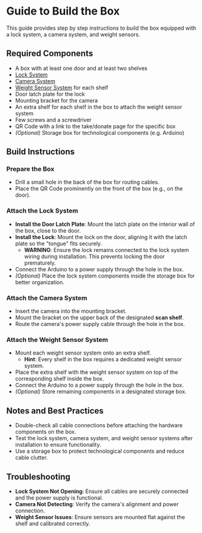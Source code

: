 # Guide to Build the Box

This guide provides step by step instructions to build the box equipped with a lock system, a camera system, and weight sensors.

## Required Components

- A box with at least one door and at least two shelves
- [Lock System](https://github.com/CathSara/SDIL-Project/tree/main/arduino/lock_system)
- [Camera System](https://github.com/CathSara/SDIL-Project/tree/main/arduino/camera)
- [Weight Sensor System](https://github.com/CathSara/SDIL-Project/tree/main/arduino/weight_sensor_system) for each shelf
- Door latch plate for the lock
- Mounting bracket for the camera
- An extra shelf for each shelf in the box to attach the weight sensor system
- Few screws and a screwdriver
- QR Code with a link to the take/donate page for the specific box
- *(Optional)* Storage box for technological components (e.g. Arduino)

## Build Instructions

### Prepare the Box

- Drill a small hole in the back of the box for routing cables.
- Place the QR Code prominently on the front of the box (e.g., on the door).

### Attach the Lock System

- **Install the Door Latch Plate**: Mount the latch plate on the interior wall of the box, close to the door.
- **Install the Lock**: Mount the lock on the door, aligning it with the latch plate so the "tongue" fits securely.
   - **WARNING**: Ensure the lock remains connected to the lock system wiring during installation. This prevents locking the door prematurely.
- Connect the Arduino to a power supply through the hole in the box.
- *(Optional)* Place the lock system components inside the storage box for better organization.

### Attach the Camera System

- Insert the camera into the mounting bracket.
- Mount the bracket on the upper back of the designated **scan shelf**.
- Route the camera's power supply cable through the hole in the box.

### Attach the Weight Sensor System

- Mount each weight sensor system onto an extra shelf.
   - **Hint**: Every shelf in the box requires a dedicated weight sensor system.
- Place the extra shelf with the weight sensor system on top of the corresponding shelf inside the box.
- Connect the Arduino to a power supply through the hole in the box.
- *(Optional)* Store remaining components in a designated storage box.

## Notes and Best Practices

- Double-check all cable connections before attaching the hardware components on the box.
- Test the lock system, camera system, and weight sensor systems after installation to ensure functionality.
- Use a storage box to protect technological components and reduce cable clutter.

## Troubleshooting

- **Lock System Not Opening**: Ensure all cables are securely connected and the power supply is functional.
- **Camera Not Detecting**: Verify the camera's alignment and power connection.
- **Weight Sensor Issues**: Ensure sensors are mounted flat against the shelf and calibrated correctly.
